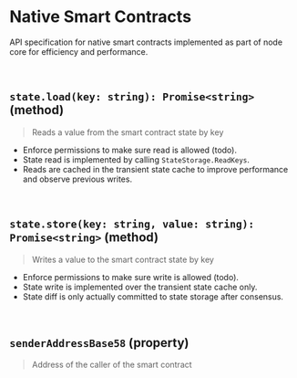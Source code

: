 # Native Smart Contracts

API specification for native smart contracts implemented as part of node core for efficiency and performance.

&nbsp;
## `state.load(key: string): Promise<string>` (method)
> Reads a value from the smart contract state by key

* Enforce permissions to make sure read is allowed (todo).
* State read is implemented by calling `StateStorage.ReadKeys`.
* Reads are cached in the transient state cache to improve performance and observe previous writes.

&nbsp;
## `state.store(key: string, value: string): Promise<string>` (method)
> Writes a value to the smart contract state by key

* Enforce permissions to make sure write is allowed (todo).
* State write is implemented over the transient state cache only.
* State diff is only actually committed to state storage after consensus.

&nbsp;
## `senderAddressBase58` (property)
> Address of the caller of the smart contract
